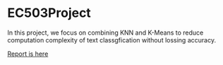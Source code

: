 # EC503Project
In this project, we focus on combining KNN and K-Means to reduce computation complexity of text classgfication without lossing accuracy.

[Report is here](https://github.com/H40Q1/EC503Project/blob/master/EC503%20Project%20report.pdf)




